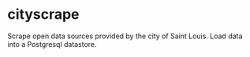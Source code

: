 # cityscrape
Scrape open data sources provided by the city of Saint Louis. Load data into a Postgresql datastore.
